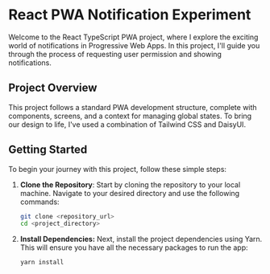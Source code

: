 # React PWA Notification Experiment

Welcome to the React TypeScript PWA project, where I explore the exciting world of notifications in Progressive Web Apps. In this project, I'll guide you through the process of requesting user permission and showing notifications.

## Project Overview

This project follows a standard PWA development structure, complete with components, screens, and a context for managing global states. To bring our design to life, I've used a combination of Tailwind CSS and DaisyUI.

## Getting Started

To begin your journey with this project, follow these simple steps:

1. **Clone the Repository**: Start by cloning the repository to your local machine. Navigate to your desired directory and use the following commands:

   ```bash
   git clone <repository_url>
   cd <project_directory>

2. **Install Dependencies:** Next, install the project dependencies using Yarn. This will ensure you have all the necessary packages to run the app:


   ```bash
   yarn install